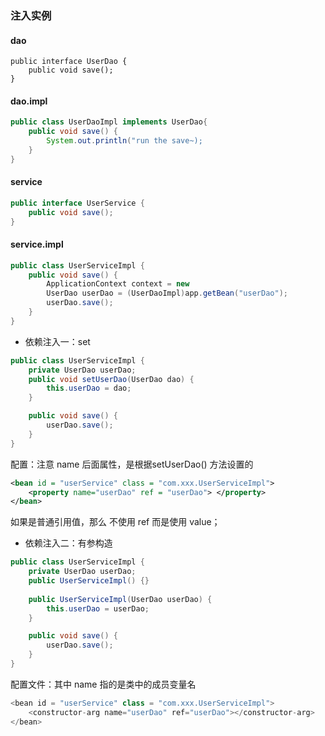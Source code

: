 ### 注入实例

#### dao

```
public interface UserDao {
    public void save();
}
```

#### dao.impl

```java
public class UserDaoImpl implements UserDao{
    public void save() {
        System.out.println("run the save~);
    }
}
```

#### service

```java
public interface UserService {
    public void save();
}
```

#### service.impl

```java
public class UserServiceImpl {
    public void save() {
        ApplicationContext context = new                                                                        ClassPathXmlApplicationContext("applicationContext.xml");
        UserDao userDao = (UserDaoImpl)app.getBean("userDao");
        userDao.save();
    }
}
```



- 依赖注入一：set

```java
public class UserServiceImpl {
	private UserDao userDao;
	public void setUserDao(UserDao dao) {
        this.userDao = dao;
	}

    public void save() {
        userDao.save();
    }
}
```

配置：注意 name 后面属性，是根据setUserDao() 方法设置的

```xml
<bean id = "userService" class = "com.xxx.UserServiceImpl">
	<property name="userDao" ref = "userDao"> </property>
</bean>
```

如果是普通引用值，那么 不使用 ref 而是使用 value；



- 依赖注入二：有参构造

```java
public class UserServiceImpl {
	private UserDao userDao;
	public UserServiceImpl() {}
	
	public UserServiceImpl(UserDao userDao) {
        this.userDao = userDao;
	}

    public void save() {
        userDao.save();
    }
}
```

配置文件：其中 name 指的是类中的成员变量名

```java
<bean id = "userService" class = "com.xxx.UserServiceImpl">
	<constructor-arg name="userDao" ref="userDao"></constructor-arg>
</bean>
```



